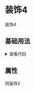 <!-- 加载 demo 组件 start -->
<script setup>
import demo from './demo.vue'
</script>
<!-- 加载 demo 组件 end -->

<!-- 正文开始 -->

# 装饰4

装饰4

## 基础用法
<ClientOnly>
  <demo />
</ClientOnly>
<details>
<summary>查看代码</summary>

<<< @/Decoration/Decoration4/demo.vue

</details>

## 属性
同装饰2
